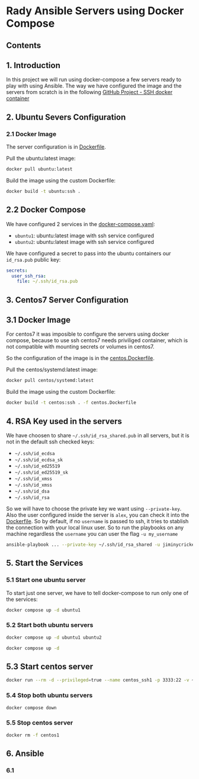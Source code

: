 # Rady Ansible Servers using Docker Compose

## Contents

## 1. Introduction

In this project we will run using docker-compose a few servers ready to play with using Ansible. The way we have configured the image and the servers from scratch is in the following [GitHub Project - SSH docker container](https://github.com/titocampis/ssh-docker-container)

## 2. Ubuntu Severs Configuration

### 2.1 Docker Image

The server configuration is in [Dockerfile](Dockerfile).

Pull the ubuntu:latest image:
```bash
docker pull ubuntu:latest
```

Build the image using the custom Dockerfile:
```bash
docker build -t ubuntu:ssh .
```

## 2.2 Docker Compose

We have configured 2 services in the [docker-compose.yaml](docker-compose.yaml):
- `ubuntu1`: ubuntu:latest image with ssh service configured
- `ubuntu2`: ubuntu:latest image with ssh service configured

We have configured a secret to pass into the ubuntu containers our `id_rsa.pub` public key:
```yaml
secrets:
  user_ssh_rsa:
    file: ~/.ssh/id_rsa.pub
```

## 3. Centos7 Server Configuration

## 3.1 Docker Image
For centos7 it was imposible to configure the servers using docker compose, because to use ssh centos7 needs priviliged container, which is not compatible with mounting secrets or volumes in centos7.

So the configuration of the image is in the [centos.Dockerfile](centos.Dockerfile).

Pull the centos/systemd:latest image:
```bash
docker pull centos/systemd:latest
```

Build the image using the custom Dockerfile:
```bash
docker build -t centos:ssh . -f centos.Dockerfile
```
## 4. RSA Key used in the servers

We have choosen to share `~/.ssh/id_rsa_shared.pub` in all servers, but it is not in the default ssh checked keys:
- `~/.ssh/id_ecdsa`
- `~/.ssh/id_ecdsa_sk`
- `~/.ssh/id_ed25519`
- `~/.ssh/id_ed25519_sk`
- `~/.ssh/id_xmss`
- `~/.ssh/id_xmss`
- `~/.ssh/id_dsa`
- `~/.ssh/id_rsa`

So we will have to choose the private key we want using `--private-key`. Also the user configured inside the server is `alex`, you can check it into the [Dockerfile](Dockerfile). So by default, if no `username` is passed to ssh, it tries to stablish the connection with your local linux user. So to run the playbooks on any machine regardless the `username` you can user the flag `-u my_username`
```bash
ansible-playbook ... --private-key ~/.ssh/id_rsa_shared -u jiminycricket
```

## 5. Start the Services
### 5.1 Start one ubuntu server
To start just one server, we have to tell docker-compose to run only one of the services:
```bash
docker compose up -d ubuntu1
```

### 5.2 Start both ubuntu servers
```bash
docker compose up -d ubuntu1 ubuntu2
```
```bash
docker compose up -d
```

## 5.3 Start centos server
```bash
docker run --rm -d --privileged=true --name centos_ssh1 -p 3333:22 -v ~/.ssh/id_rsa_shared.pub:/home/alex/.ssh/authorized_keys:ro centos:ssh
```

### 5.4 Stop both ubuntu servers
```bash
docker compose down
```

### 5.5 Stop centos server
```bash
docker rm -f centos1
```

## 6. Ansible

### 6.1 